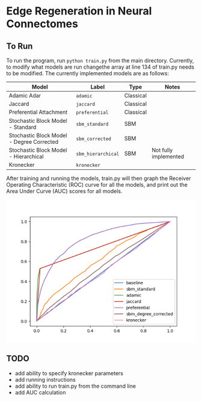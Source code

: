 # Edge Regeneration in Neural Connectomes

## To Run

To run the program, run `python train.py` from the main directory. 
Currently, to modify what models are run changethe array at line 134 of train.py needs to be modified.
The currently implemented models are as follows:

| Model                                     | Label              | Type      | Notes                 |
|-------------------------------------------|--------------------|-----------|-----------------------|
| Adamic Adar                               | `adamic`           | Classical |                       |
| Jaccard                                   | `jaccard`          | Classical |                       |
| Preferential Attachment                   | `preferential`     | Classical |                       |
| Stochastic Block Model - Standard         | `sbm_standard`     | SBM       |                       |
| Stochastic Block Model - Degree Corrected | `sbm_corrected`    | SBM       |                       |
| Stochastic Block Model - Hierarchical     | `sbm_hierarchical` | SBM       | Not fully implemented |
| Kronecker                                 | `kronecker`        |           |                       |

After training and running the models, train.py will then graph the Receiver Operating Characteristic (ROC) curve for all the models, and print out the Area Under Curve (AUC) scores for all models.


![ROC Curves](Figure_1.png)

## TODO
- add ability to specify kronecker parameters
- add running instructions
- add ability to run train.py from the command line
- add AUC calculation